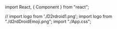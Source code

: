 import React, { Component } from "react";

// import logo from './D2rdroid1.png';
import logo from "./d2rdDroidEmoji.png";
import "./App.css";


